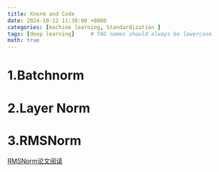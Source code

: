 ```yaml
---
title: Xnorm and Code
date: 2024-10-12 11:30:00 +0800
categories: [machine learning, Standardization ]
tags: [deep learning]     # TAG names should always be lowercase
math: true
---
```


# 1.Batchnorm




# 2.Layer Norm


# 3.RMSNorm
[RMSNorm论文阅读](https://mltalks.medium.com/rmsnorm%E8%AE%BA%E6%96%87%E9%98%85%E8%AF%BB-bfae83f6d464)